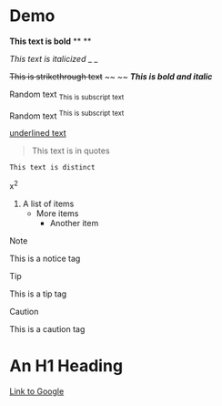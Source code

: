 # Demo

**This text is bold** ** **

_This text is italicized_ _ _

~~This is strikethrough text~~ ~~ ~~
***This is bold and italic***

Random text <sub> This is subscript text </sub>

Random text <sup> This is subscript text </sup>

<ins> underlined text </ins>

> This text is in quotes

```
This text is distinct
```
x<sup>2</sup>

1. A list of items
   - More items
       - Another item

> [!NOTE]
> This is a notice tag

> [!TIP]
> This is a tip tag

> [!CAUTION]
> This is a caution tag

<h1> An H1 Heading </h1>

<a href="http://google.com"> Link to Google </a>
